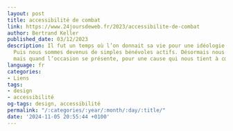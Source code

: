 ```yaml
---
layout: post
title: accessibilité de combat
link: https://www.24joursdeweb.fr/2023/accessibilite-de-combat
author: Bertrand Keller
published_date: 03/12/2023
description: Il fut un temps où l’on donnait sa vie pour une idéologie politique.
  Puis nous sommes devenus de simples bénévoles actifs. Désormais nous nous engageons,
  mais quand l’occasion se présente, pour une cause qui nous tient à cœur.
language: fr
categories:
- Liens
tags:
- design
- accessibilité
og-tags: design, accessibilité
permalink: "/:categories/:year/:month/:day/:title/"
date: '2024-11-05 20:55:44 +0100'
---
```

